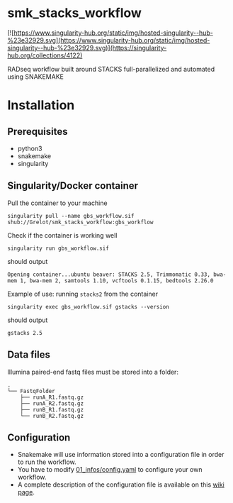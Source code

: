 # smk_stacks_workflow

[![https://www.singularity-hub.org/static/img/hosted-singularity--hub-%23e32929.svg](https://www.singularity-hub.org/static/img/hosted-singularity--hub-%23e32929.svg)](https://singularity-hub.org/collections/4122)

RADseq workflow built around STACKS full-parallelized and automated using SNAKEMAKE 


# Installation

## Prerequisites

* python3
* snakemake
* singularity
 
## Singularity/Docker container

Pull the container to your machine
``` 
singularity pull --name gbs_workflow.sif shub://Grelot/smk_stacks_workflow:gbs_workflow
```
Check if the container is working well
```
singularity run gbs_workflow.sif
```
should output
```
Opening container...ubuntu beaver: STACKS 2.5, Trimmomatic 0.33, bwa-mem 1, bwa-mem 2, samtools 1.10, vcftools 0.1.15, bedtools 2.26.0
```
Example of use: running `stacks2` from the container
```
singularity exec gbs_workflow.sif gstacks --version
```
should output
```
gstacks 2.5
```


## Data files

Illumina paired-end fastq files must be stored into a folder:

```
.
└── FastqFolder
    ├── runA_R1.fastq.gz
    ├── runA_R2.fastq.gz
    ├── runB_R1.fastq.gz
    └── runB_R2.fastq.gz

```
 


## Configuration

* Snakemake will use information stored into a configuration file in order to run the workflow.
* You have to modify [01_infos/config.yaml](01_infos/config.yaml) to configure your own workflow.
* A complete description of the configuration file is available on this [wiki page](https://github.com/Grelot/smk_stacks_workflow/wiki/Configuration-file).

